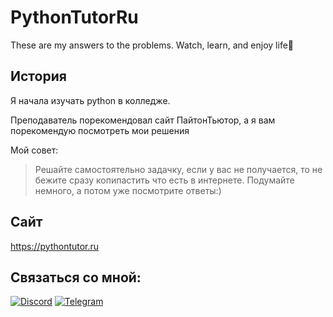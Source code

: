 # PythonTutorRu
These are my answers to the problems. Watch, learn, and enjoy life🧠
## История 
Я начала изучать python в колледже. 

Преподаватель порекомендовал сайт ПайтонТьютор, а я вам порекомендую посмотреть мои решения

Мой совет: 
> Решайте самостоятельно задачку, если у вас не получается, то не бежите сразу копипастить что есть в интернете. Подумайте немного, а потом уже посмотрите ответы:)
## Сайт
https://pythontutor.ru
## Связаться со мной: 
[![Discord](https://user-images.githubusercontent.com/102418053/164892638-712f7f6f-e8c3-4ea8-b2db-903f7ff8ed45.png)](https://discord.gg/5mfd6vtsVs)
[![Telegram](https://user-images.githubusercontent.com/102418053/164892671-6ef7c1dc-c33b-4bfa-934e-301c08c384e3.png)](https://t.me/twww1)
 
